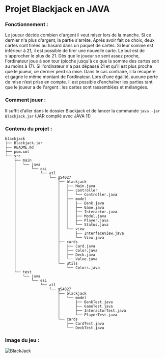 # Projet Blackjack en JAVA
### Fonctionnement :
Le joueur décide combien d'argent il veut miser lors de la manche. Si ce dernier n'a plus d'argent, la partie s'arrête. Après avoir fait ce choix, deux cartes sont tirées au hasard dans un paquet de cartes. Si leur somme est inférieur à 21, il est possible de tirer une nouvelle carte. Le but est de s'approcher le plus de 21. Dès que le joueur se sent assez proche, l'ordinateur joue à son tour (pioche jusqu'à ce que la somme des cartes soit au moins à 17). Si l'ordinateur n'a pas dépassé 21 et qu'il est plus proche que le joueur, ce dernier perd sa mise. Dans le cas contraire, il la récupère et gagne le même montant de l'ordinateur. Lors d'une égalité, aucune perte de mise n’est prise en compte. Il est possible d'enchaîner les parties tant que le joueur a de l'argent : les cartes sont rassemblées et mélangées.

### Comment jouer :
Il suffit d'aller dans le dossier Blackjack et de lancer la commande ```java -jar Blackjack.jar``` (JAR compilé avec JAVA 11)

### Contenu du projet :
```
blackjack
├── Blackjack.jar
├── README.md
├── pom.xml
└── src
    ├── main
    │   └── java
    │       └── esi
    │           └── atl
    │               └── g54027
    │                   ├── blackjack
    │                   │   ├── Main.java
    │                   │   ├── controller
    │                   │   │   └── Controller.java
    │                   │   ├── model
    │                   │   │   ├── Bank.java
    │                   │   │   ├── Game.java
    │                   │   │   ├── Interactor.java
    │                   │   │   ├── Model.java
    │                   │   │   ├── Player.java
    │                   │   │   └── Status.java
    │                   │   └── view
    │                   │       ├── InterfaceView.java
    │                   │       └── View.java
    │                   ├── cards
    │                   │   ├── Card.java
    │                   │   ├── Color.java
    │                   │   ├── Deck.java
    │                   │   └── Value.java
    │                   └── utils
    │                       └── Colors.java
    └── test
        └── java
            └── esi
                └── atl
                    └── g54027
                        ├── blackjack
                        │   └── model
                        │       ├── BankTest.java
                        │       ├── GameTest.java
                        │       ├── InteractorTest.java
                        │       └── PlayerTest.java
                        └── cards
                            ├── CardTest.java
                            └── DeckTest.java
```
### Image du jeu :
![BlackJack](https://nsa40.casimages.com/img/2020/09/25/20092503232515288.jpg)
